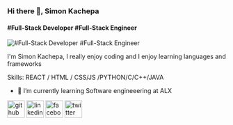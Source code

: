 ### Hi there 👋, Simon Kachepa
#### #Full-Stack Developer #Full-Stack Engineer
![#Full-Stack Developer #Full-Stack Engineer](https://photos.google.com/search/_tra_/photo/AF1QipMPQd_NrnjnztyyNQY2lvOs2nJPs6tFjCSiovMT)

I'm Simon Kachepa, I really enjoy coding and I enjoy learning languages and frameworks

Skills: REACT / HTML / CSS/JS /PYTHON/C/C++/JAVA


- 🌱 I’m currently learning Software engineeering at ALX 


[<img src='https://cdn.jsdelivr.net/npm/simple-icons@3.0.1/icons/github.svg' alt='github' height='40'>](https://github.com/simon-kachepa)  [<img src='https://cdn.jsdelivr.net/npm/simple-icons@3.0.1/icons/linkedin.svg' alt='linkedin' height='40'>](https://www.linkedin.com/in/https://www.linkedin.com/in/simon-kachepa//)  [<img src='https://cdn.jsdelivr.net/npm/simple-icons@3.0.1/icons/facebook.svg' alt='facebook' height='40'>](https://www.facebook.com/https://www.facebook.com/simon.kachepa/)  [<img src='https://cdn.jsdelivr.net/npm/simple-icons@3.0.1/icons/twitter.svg' alt='twitter' height='40'>](https://twitter.com/https://twitter.com/simonkachepa)  


